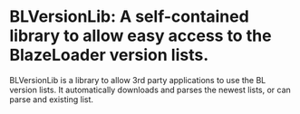 BLVersionLib: A self-contained library to allow easy access to the BlazeLoader version lists.
============

BLVersionLib is a library to allow 3rd party applications to use the BL version lists.  It automatically downloads and parses the newest lists, or can parse and existing list.

